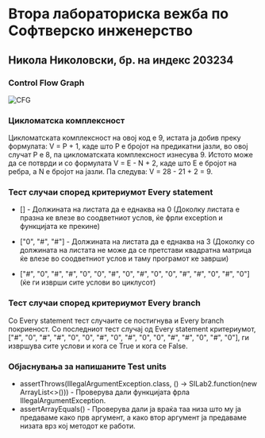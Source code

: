 # Втора лабораториска вежба по Софтверско инженерство
## Никола Николовски, бр. на индекс 203234

### Control Flow Graph
![CFG](https://user-images.githubusercontent.com/103200637/171869985-8fb50196-74d0-471d-a0db-22fdc5fa9916.jpg)

### Цикломатска комплексност
Цикломатската комплексност на овој код е 9, истата ја добив преку формулата:
V = P + 1, каде што P е бројот на предикатни јазли, во овој случат P e 8, па цикломатската комплексност изнесува 9.
Истото може да се потврди и со формулата V = E - N + 2, каде што E е бројот на ребра, а N e бројот на јазли.
Па следува: V = 28 - 21 + 2 = 9.

### Тест случаи според критериумот Every statement
- [] - Должината на листата да е еднаква на 0 (Доколку листата е празна ке влезе во соодветниот услов, ќе фрли exception и функцијата ке прекине)

- ["0", "#", "#"] - Должината на листата да е еднаква на 3 (Доколку со должината на листата не може да се претстави квадратна матрица ќе влезе во соодветниот услов и таму програмот ке заврши)
- ["#", "0", "#", "#", "0", "0", "#", "0", "#", "0", "0", "#", "#", "0", "#", "0"] (ќе ги изврши сите услови во циклусот)



### Тест случаи според критериумот Every branch
Со Every statement тест случаите се постигнува и Every branch покриеност.
Со последниот тест случај од Every statement критериумот, ["#", "0", "#", "#", "0", "0", "#", "0", "#", "0", "0", "#", "#", "0", "#", "0"], ги извршува сите услови и кога се True и кога се False. 

### Објаснувања за напишаните Test units
- assertThrows(IllegalArgumentException.class, () -> SILab2.function(new ArrayList<>())) - Проверува дали функцијата фрла IllegalArgumentException.
- assertArrayEquals() - Проверува дали ја враќа таа низа што му ја предаваме како прв аргумент, а како втор аргумент ја предаваме низата врз кој методот ке работи.
